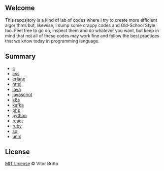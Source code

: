 ## Welcome

This repository is a kind of lab of codes where I try to create more efficient algorithms but, likewise, I dump some crappy codes and Old-School Style too. Feel free to go on, inspect them and do whatever you want, but keep in mind that not all of these codes may work fine and follow the best practices that we know today in programming language.

## Summary

- [c](c/)
- [css](css/)
- [erlang](erlang/)
- [html](html/)
- [java](java/)
- [javascript](javascript/)
- [k8s](k8s/)
- [kafka](kafka/)
- [php](php/)
- [python](python/)
- [react](react/)
- [ruby](ruby/)
- [sql](sql/)
- [unix](unix/)

## License

[MIT License](http://vitorbritto.mit-license.org/) © Vitor Britto
